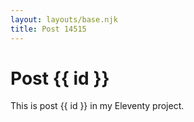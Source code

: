 ```yaml
---
layout: layouts/base.njk
title: Post 14515
---
```


# Post {{ id }}

This is post {{ id }} in my Eleventy project.
